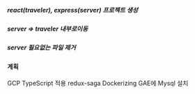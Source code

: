 ##### react(traveler), express(server) 프로젝트 생성

##### server => traveler 내부로이동

##### server 필요없는 파일 제거

#### 계획

GCP
TypeScript 적용
redux-saga
Dockerizing
GAE에 Mysql 설치
